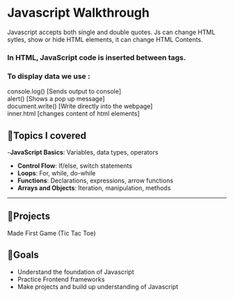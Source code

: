 # Javascript Walkthrough

Javascript accepts both single and double quotes. Js can change HTML sytles, show or hide HTML elements, 
it can change HTML Contents.
### In HTML, JavaScript code is inserted between <script> and </script> tags.
 ### To display data we use :
 console.log()    [Sends output to console] <br>
 alert()          [Shows a pop up message]  <br>
 document.write() [Write directly into the webpage] <br>
inner.html        [changes content of html elements] <br>

## 🧠Topics I covered
-**JavaScript Basics**: Variables, data types, operators
- **Control Flow**: If/else, switch statements
- **Loops**: For, while, do-while
- **Functions**: Declarations, expressions, arrow functions
- **Arrays and Objects**: Iteration, manipulation, methods

---
## 🧩Projects
Made First Game (Tic Tac Toe)

## 🎯Goals
- Understand the foundation of Javascript
- Practice Frontend frameworks
- Make projects and build up understanding of Javascript


